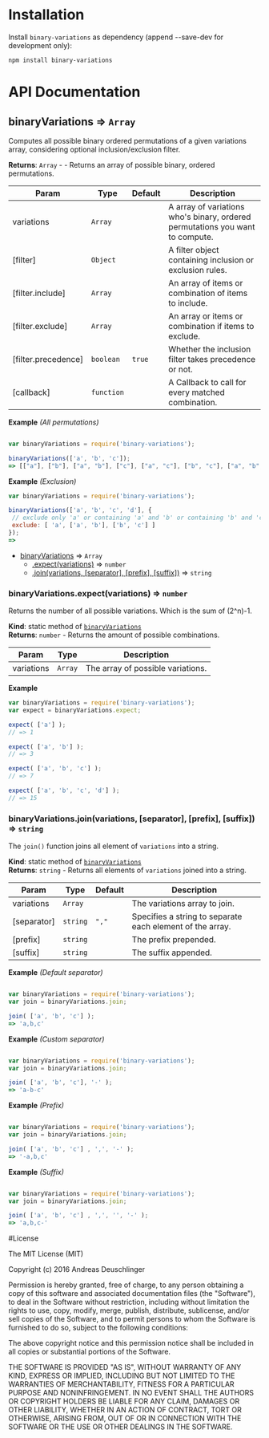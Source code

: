 # Installation

Install `binary-variations` as dependency (append --save-dev for development only):

```shell
npm install binary-variations
```

# API Documentation

<a name="module_binaryVariations"></a>

## binaryVariations ⇒ <code>Array</code>
Computes all possible binary ordered permutations of a given variations array,
considering optional inclusion/exclusion filter.

**Returns**: <code>Array</code> - - Returns an array of possible binary, ordered permutations.  

| Param | Type | Default | Description |
| --- | --- | --- | --- |
| variations | <code>Array</code> |  | A array of variations who's binary, ordered permutations you want to compute. |
| [filter] | <code>Object</code> |  | A filter object containing inclusion or exclusion rules. |
| [filter.include] | <code>Array</code> |  | An array of items or combination of items to include. |
| [filter.exclude] | <code>Array</code> |  | An array or items or combination if items to exclude. |
| [filter.precedence] | <code>boolean</code> | <code>true</code> | Whether the inclusion filter takes precedence or not. |
| [callback] | <code>function</code> |  | A Callback to call for every matched combination. |

**Example** *(All permutations)*  
```js

var binaryVariations = require('binary-variations');

binaryVariations(['a', 'b', 'c']);
=> [["a"], ["b"], ["a", "b"], ["c"], ["a", "c"], ["b", "c"], ["a", "b", "c"]]
```
**Example** *(Exclusion)*  
```js
var binaryVariations = require('binary-variations');

binaryVariations(['a', 'b', 'c', 'd'], {
 // exclude only 'a' or containing 'a' and 'b' or containing 'b' and 'c'
 exclude: [ 'a', ['a', 'b'], ['b', 'c'] ]
});
=>
```

* [binaryVariations](#module_binaryVariations) ⇒ <code>Array</code>
    * [.expect(variations)](#module_binaryVariations.expect) ⇒ <code>number</code>
    * [.join(variations, [separator], [prefix], [suffix])](#module_binaryVariations.join) ⇒ <code>string</code>

<a name="module_binaryVariations.expect"></a>

### binaryVariations.expect(variations) ⇒ <code>number</code>
Returns the number of all possible variations.
Which is the sum of (2^n)-1.

**Kind**: static method of <code>[binaryVariations](#module_binaryVariations)</code>  
**Returns**: <code>number</code> - Returns the amount of possible combinations.  

| Param | Type | Description |
| --- | --- | --- |
| variations | <code>Array</code> | The array of possible variations. |

**Example**  
```js
var binaryVariations = require('binary-variations');
var expect = binaryVariations.expect;

expect( ['a'] );
// => 1

expect( ['a', 'b'] );
// => 3

expect( ['a', 'b', 'c'] );
// => 7

expect( ['a', 'b', 'c', 'd'] );
// => 15
```
<a name="module_binaryVariations.join"></a>

### binaryVariations.join(variations, [separator], [prefix], [suffix]) ⇒ <code>string</code>
The `join()` function joins all element of `variations` into a string.

**Kind**: static method of <code>[binaryVariations](#module_binaryVariations)</code>  
**Returns**: <code>string</code> - Returns all elements of `variations` joined into a string.  

| Param | Type | Default | Description |
| --- | --- | --- | --- |
| variations | <code>Array</code> |  | The variations array to join. |
| [separator] | <code>string</code> | <code>&quot;,&quot;</code> | Specifies a string to separate each element of the array. |
| [prefix] | <code>string</code> |  | The prefix prepended. |
| [suffix] | <code>string</code> |  | The suffix appended. |

**Example** *(Default separator)*  
```js

var binaryVariations = require('binary-variations');
var join = binaryVariations.join;

join( ['a', 'b', 'c'] );
=> 'a,b,c'
```
**Example** *(Custom separator)*  
```js

var binaryVariations = require('binary-variations');
var join = binaryVariations.join;

join( ['a', 'b', 'c'], '-' );
=> 'a-b-c'
```
**Example** *(Prefix)*  
```js

var binaryVariations = require('binary-variations');
var join = binaryVariations.join;

join( ['a', 'b', 'c'] , ',', '-' );
=> '-a,b,c'
```
**Example** *(Suffix)*  
```js

var binaryVariations = require('binary-variations');
var join = binaryVariations.join;

join( ['a', 'b', 'c'] , ',', '', '-' );
=> 'a,b,c-'
```

#License

The MIT License (MIT)

Copyright (c) 2016 Andreas Deuschlinger

Permission is hereby granted, free of charge, to any person obtaining a copy
of this software and associated documentation files (the &quot;Software&quot;), to deal
in the Software without restriction, including without limitation the rights
to use, copy, modify, merge, publish, distribute, sublicense, and/or sell
copies of the Software, and to permit persons to whom the Software is
furnished to do so, subject to the following conditions:

The above copyright notice and this permission notice shall be included in all
copies or substantial portions of the Software.

THE SOFTWARE IS PROVIDED &quot;AS IS&quot;, WITHOUT WARRANTY OF ANY KIND, EXPRESS OR
IMPLIED, INCLUDING BUT NOT LIMITED TO THE WARRANTIES OF MERCHANTABILITY,
FITNESS FOR A PARTICULAR PURPOSE AND NONINFRINGEMENT. IN NO EVENT SHALL THE
AUTHORS OR COPYRIGHT HOLDERS BE LIABLE FOR ANY CLAIM, DAMAGES OR OTHER
LIABILITY, WHETHER IN AN ACTION OF CONTRACT, TORT OR OTHERWISE, ARISING FROM,
OUT OF OR IN CONNECTION WITH THE SOFTWARE OR THE USE OR OTHER DEALINGS IN THE
SOFTWARE.
